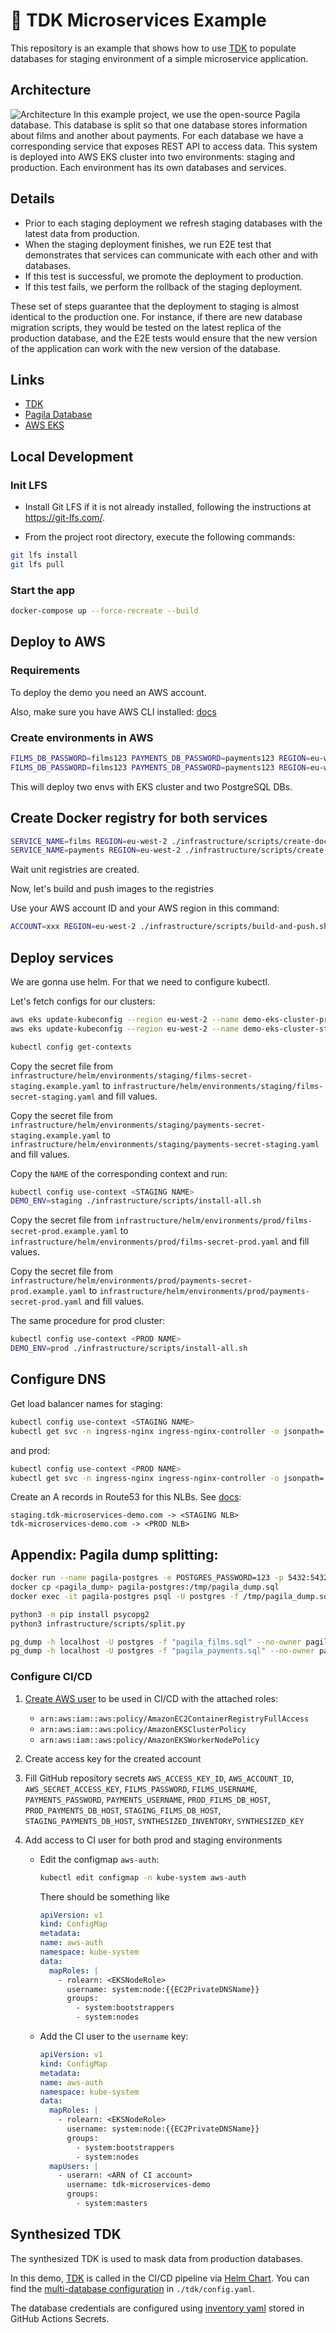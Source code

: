 # 🚀 TDK Microservices Example

This repository is an example that shows how to use [TDK](https://docs.synthesized.io/tdk/latest/) to 
populate databases for staging environment of a simple microservice application.

## Architecture

![Architecture](./images/Microservices_Demo.png)
In this example project, we use the open-source Pagila database. This database is split so that one database stores information about films and another about payments. For each database we have a corresponding service that exposes REST API to access data. This system is deployed into AWS EKS cluster into two environments: staging and production. Each environment has its own databases and services.

## Details

- Prior to each staging deployment we refresh staging databases with the latest data from production.
- When the staging deployment finishes, we run E2E test that demonstrates that services can communicate with each other and with databases.
- If this test is successful, we promote the deployment to production.
- If this test fails, we perform the rollback of the staging deployment.

These set of steps guarantee that the deployment to staging is almost identical to the production one. For instance, if there are new database migration scripts, they would be tested on the latest replica of the production database, and the E2E tests would ensure that the new version of the application can work with the new version of the database.

## Links
- [TDK](https://docs.synthesized.io/tdk/latest/)
- [Pagila Database](https://github.com/devrimgunduz/pagila)
- [AWS EKS](https://aws.amazon.com/eks/)

## Local Development

### Init LFS
- Install Git LFS if it is not already installed, following the instructions at https://git-lfs.com/.

- From the project root directory, execute the following commands:

```bash
git lfs install
git lfs pull
```

### Start the app

```bash
docker-compose up --force-recreate --build
```

## Deploy to AWS

### Requirements

To deploy the demo you need an AWS account.

Also, make sure you have AWS CLI installed: [docs](https://docs.aws.amazon.com/cli/latest/userguide/getting-started-install.html)

### Create environments in AWS

```bash
FILMS_DB_PASSWORD=films123 PAYMENTS_DB_PASSWORD=payments123 REGION=eu-west-2  DEMO_ENV=prod ./infrastructure/scripts/create-env.sh
FILMS_DB_PASSWORD=films123 PAYMENTS_DB_PASSWORD=payments123 REGION=eu-west-2 DEMO_ENV=staging ./infrastructure/scripts/create-env.sh
```

This will deploy two envs with EKS cluster and two PostgreSQL DBs.

## Create Docker registry for both services

```bash
SERVICE_NAME=films REGION=eu-west-2 ./infrastructure/scripts/create-docker-registry.sh
SERVICE_NAME=payments REGION=eu-west-2 ./infrastructure/scripts/create-docker-registry.sh
```
Wait unit registries are created.

Now, let's build and push images to the registries

Use your AWS account ID and your AWS region in this command:

```bash
ACCOUNT=xxx REGION=eu-west-2 ./infrastructure/scripts/build-and-push.sh
```

## Deploy services

We are gonna use helm. For that we need to configure kubectl.

Let's fetch configs for our clusters:

```bash
aws eks update-kubeconfig --region eu-west-2 --name demo-eks-cluster-prod
aws eks update-kubeconfig --region eu-west-2 --name demo-eks-cluster-staging

kubectl config get-contexts
```

Copy the secret file from `infrastructure/helm/environments/staging/films-secret-staging.example.yaml` to `infrastructure/helm/environments/staging/films-secret-staging.yaml` and fill values.

Copy the secret file from `infrastructure/helm/environments/staging/payments-secret-staging.example.yaml` to `infrastructure/helm/environments/staging/payments-secret-staging.yaml` and fill values.

Copy the `NAME` of the corresponding context and run:
```bash
kubectl config use-context <STAGING NAME>
DEMO_ENV=staging ./infrastructure/scripts/install-all.sh
```

Copy the secret file from `infrastructure/helm/environments/prod/films-secret-prod.example.yaml` to `infrastructure/helm/environments/prod/films-secret-prod.yaml` and fill values.

Copy the secret file from `infrastructure/helm/environments/prod/payments-secret-prod.example.yaml` to `infrastructure/helm/environments/prod/payments-secret-prod.yaml` and fill values.

The same procedure for prod cluster:
```bash
kubectl config use-context <PROD NAME>
DEMO_ENV=prod ./infrastructure/scripts/install-all.sh
```

## Configure DNS

Get load balancer names for staging:
```bash
kubectl config use-context <STAGING NAME>
kubectl get svc -n ingress-nginx ingress-nginx-controller -o jsonpath='{.status.loadBalancer.ingress[0].hostname}'
```

and prod:
```bash
kubectl config use-context <PROD NAME>
kubectl get svc -n ingress-nginx ingress-nginx-controller -o jsonpath='{.status.loadBalancer.ingress[0].hostname}'
```

Create an A records in Route53 for this NLBs. See [docs](https://docs.aws.amazon.com/Route53/latest/DeveloperGuide/routing-to-elb-load-balancer.html):

```text
staging.tdk-microservices-demo.com -> <STAGING NLB>
tdk-microservices-demo.com -> <PROD NLB>
```

## Appendix: Pagila dump splitting:

```bash
docker run --name pagila-postgres -e POSTGRES_PASSWORD=123 -p 5432:5432 -d postgres
docker cp <pagila_dump> pagila-postgres:/tmp/pagila_dump.sql
docker exec -it pagila-postgres psql -U postgres -f /tmp/pagila_dump.sql

python3 -m pip install psycopg2 
python3 infrastructure/scripts/split.py

pg_dump -h localhost -U postgres -f "pagila_films.sql" --no-owner pagila_films
pg_dump -h localhost -U postgres -f "pagila_payments.sql" --no-owner pagila_payments
```


### Configure CI/CD

1. [Create AWS user](https://eu-west-2.console.aws.amazon.com/iamv2/home?region=eu-west-2#/users) to be used in CI/CD with the attached roles:
    * `arn:aws:iam::aws:policy/AmazonEC2ContainerRegistryFullAccess`
    * `arn:aws:iam::aws:policy/AmazonEKSClusterPolicy`
    * `arn:aws:iam::aws:policy/AmazonEKSWorkerNodePolicy`
2. Create access key for the created account
3. Fill GitHub repository secrets `AWS_ACCESS_KEY_ID`, `AWS_ACCOUNT_ID`, `AWS_SECRET_ACCESS_KEY`, `FILMS_PASSWORD`, `FILMS_USERNAME`, `PAYMENTS_PASSWORD`, `PAYMENTS_USERNAME`, `PROD_FILMS_DB_HOST`, `PROD_PAYMENTS_DB_HOST`, `STAGING_FILMS_DB_HOST`, `STAGING_PAYMENTS_DB_HOST`, `SYNTHESIZED_INVENTORY`, `SYNTHESIZED_KEY`

4. Add access to CI user for both prod and staging environments
    * Edit the configmap `aws-auth`: 
      ```bash
      kubectl edit configmap -n kube-system aws-auth
      ```
      There should be something like
      ```yaml
      apiVersion: v1
      kind: ConfigMap
      metadata:
      name: aws-auth
      namespace: kube-system
      data:
        mapRoles: |
          - rolearn: <EKSNodeRole>
            username: system:node:{{EC2PrivateDNSName}}
            groups:
              - system:bootstrappers
              - system:nodes
         ```
   * Add the CI user to the `username` key:
      ```yaml
      apiVersion: v1
      kind: ConfigMap
      metadata:
      name: aws-auth
      namespace: kube-system
      data:
        mapRoles: |
          - rolearn: <EKSNodeRole>
            username: system:node:{{EC2PrivateDNSName}}
            groups:
              - system:bootstrappers
              - system:nodes
        mapUsers: |
          - userarn: <ARN of CI account>
            username: tdk-microservices-demo
            groups:
              - system:masters

      ```


## Synthesized TDK

The synthesized TDK is used to mask data from production databases.

In this demo, [TDK](https://docs.synthesized.io/tdk/latest/) is called in the CI/CD pipeline via [Helm Chart](https://github.com/synthesized-io/tdk/pkgs/container/synthesized-tdk). You can find the [multi-database configuration](https://docs.synthesized.io/tdk/latest/user_guide/tutorial/multi_database) in `./tdk/config.yaml`.

The database credentials are configured using [inventory yaml](https://docs.synthesized.io/tdk/latest/user_guide/reference/inventory) stored in GitHub Actions Secrets.
